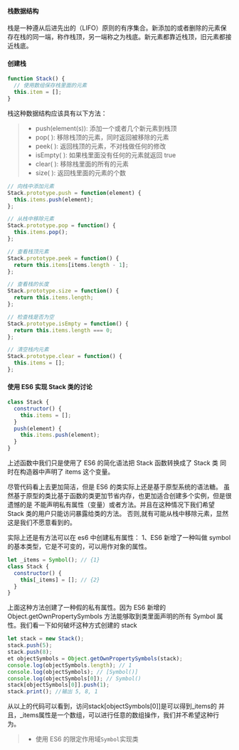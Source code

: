 #### 栈数据结构

栈是一种遵从后进先出的（LIFO）原则的有序集合。新添加的或者删除的元素保存在栈的同一端，称作栈顶，另一端称之为栈底。新元素都靠近栈顶，旧元素都接近栈底。

#### 创建栈

```js
function Stack() {
  // 使用数组保存栈里面的元素
  this.item = [];
}
```

栈这种数据结构应该具有以下方法：

> - push(element(s)): 添加一个或者几个新元素到栈顶
> - pop( ): 移除栈顶的元素，同时返回被移除的元素
> - peek( ): 返回栈顶的元素，不对栈做任何的修改
> - isEmpty( ): 如果栈里面没有任何的元素就返回 true
> - clear( ): 移除栈里面的所有的元素
> - size( ): 返回栈里面的元素的个数

```js
// 向栈中添加元素
Stack.prototype.push = function(element) {
  this.items.push(element);
};

// 从栈中移除元素
Stack.prototype.pop = function() {
  this.items.pop();
};

// 查看栈顶元素
Stack.prototype.peek = function() {
  return this.items[items.length - 1];
};

// 查看栈的长度
Stack.prototype.size = function() {
  return this.items.length;
};

// 检查栈是否为空
Stack.prototype.isEmpty = function() {
  return this.items.length === 0;
};

// 清空栈内元素
Stack.prototype.clear = function() {
  this.items = [];
};
```

#### 使用 ES6 实现 Stack 类的讨论

```js
class Stack {
  constructor() {
    this.items = [];
  }
  push(element) {
    this.items.push(element);
  }
}
```

上述函数中我们只是使用了 ES6 的简化语法把 Stack 函数转换成了 Stack 类
同时在构造器中声明了 items 这个变量。

尽管代码看上去更加简洁，但是 ES6 的类实际上还是基于原型系统的语法糖。
虽然基于原型的类比基于函数的类更加节省内存，也更加适合创建多个实例，但是很遗憾的是
不能声明私有属性（变量）或者方法。并且在这种情况下我们希望 Stack 类的用户只能访问暴露给类的方法。
否则,就有可能从栈中移除元素，显然这是我们不愿意看到的。

实际上还是有方法可以在 es6 中创建私有属性：
1、ES6 新增了一种叫做 symbol 的基本类型，它是不可变的，可以用作对象的属性。

```js
let _items = Symbol(); // {1}
class Stack {
  constructor() {
    this[_items] = []; // {2}
  }
}
```

上面这种方法创建了一种假的私有属性。因为 ES6 新增的 Object.getOwnPropertySymbols
方法能够取到类里面声明的所有 Symbol 属性。我们看一下如何破坏这种方式创建的 stack

```js
let stack = new Stack();
stack.push(5);
stack.push(8);
et objectSymbols = Object.getOwnPropertySymbols(stack);
console.log(objectSymbols.length); // 1
console.log(objectSymbols); // [Symbol()]
console.log(objectSymbols[0]); // Symbol()
stack[objectSymbols[0]].push(1);
stack.print(); //输出 5, 8, 1
```

从以上的代码可以看到，访问stack[objectSymbols[0]]是可以得到_items的
并且，_items属性是一个数组，可以进行任意的数组操作，我们并不希望这种行为。



> - 使用 ES6 的限定作用域`Symbol`实现类
